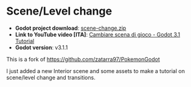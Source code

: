 # Scene/Level change

- **Godot project download**: [scene-change.zip](https://github.com/crystal-bit/godot-tutorials/releases/download/2019.06.09/scene-change.zipgodot-tutorials/releases/download/2018.01.29/input-actions-v2.zip)
- **Link to YouTube video [ITA]**: [Cambiare scena di gioco - Godot 3.1 Tutorial](https://youtu.be/ppvUkZCSQak)
- **Godot version**: v3.1.1


This is a fork of https://github.com/zatarra97/PokemonGodot

I just added a new Interior scene and some assets to make a tutorial on scene/level change and transitions.
